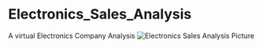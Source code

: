 # Electronics_Sales_Analysis
 A virtual Electronics Company Analysis
![Electronics Sales Analysis Picture](https://user-images.githubusercontent.com/78387629/184169202-c2157cc1-09dc-43b1-99e3-50acd53a494e.jpg)
